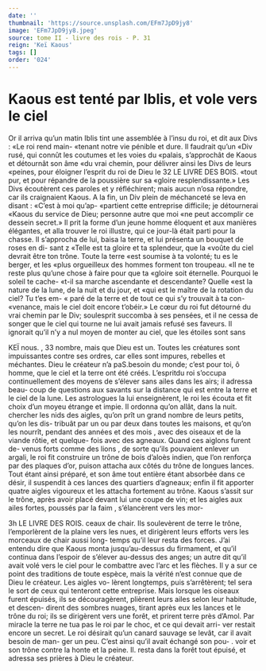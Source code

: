 ```yaml
---
date: ''
thumbnail: 'https://source.unsplash.com/EFm7JpD9jy8'
image: 'EFm7JpD9jy8.jpeg'
source: tome II - livre des rois - P. 31
reign: 'Keï Kaous'
tags: []
order: '024'
---
```


# Kaous est tenté par Iblis, et vole vers le ciel

Or il arriva qu’un matin Iblis tint une assemblée
à l’insu du roi, et dit aux Divs : «Le roi rend main- «tenant notre vie pénible et dure. Il faudrait qu’un «Div rusé, qui connût les coutumes et les voies du «palais, s’approchât de Kaous et détournât son âme
«du vrai chemin, pour délivrer ainsi les Divs de leurs
«peines, pour éloigner l’esprit du roi de Dieu le
32 LE LIVRE DES BOIS.
«tout pur, et pour répandre de la poussière sur sa «gloire resplendissante.» Les Divs écoutèrent ces paroles et y réfléchirent; mais aucun n’osa répondre,
car ils craignaient Kaous. A la fin, un Div plein de méchanceté se leva en disant : «C’est à moi qu’ap-
«partient cette entreprise difficile; je détournerai «Kaous du service de Dieu; personne autre que moi «ne peut accomplir ce dessein secret.» Il prit la forme d’un jeune homme éloquent et aux manières élégantes, et alla trouver le roi illustre, qui ce jour-là était parti pour la chasse. Il s’approcha de lui, baisa
la terre, et lui présenta un bouquet de roses en di- sant z «Telle est ta gloire et ta splendeur, que la «voûte du ciel devrait être ton trône. Toute la terre «est soumise à ta volonté; tu es le berger, et les «plus orgueilleux des hommes forment ton troupeau. «Il ne te reste plus qu’une chose à faire pour que ta «gloire soit éternelle. Pourquoi le soleil te cache- «t-il sa marche ascendante et descendante? Quelle
«est la nature de la lune, de la nuit et du jour, et «qui est le maître de la rotation du ciel? Tu t’es em-
« paré de la terre et de tout ce qui s’y trouvait à ta con- «venance, mais le ciel doit encore t’obéir.»
Le cœur du roi fut détourné du vrai chemin par
le Div; soulesprit succomba à ses pensées, et il ne
cessa de songer que le ciel qui tourne ne lui avait jamais refusé ses faveurs. Il ignorait qu’il n’y a nul
moyen de monter au ciel, que les étoiles sont sans

KEÏ nous. , 33 nombre, mais que Dieu est un. Toutes les créatures
sont impuissantes contre ses ordres, car elles sont impures, rebelles et méchantes. Dieu le créateur n’a
paS.besoin du monde; c’est pour toi, ô homme, que le ciel et la terre ont été créés.
L’espritdu roi s’occupa continuellement des moyens
de s’élever sans ailes dans les airs; il adressa beau-
coup de questions aux savants sur la distance qui est
entre la terre et le ciel de la lune. Les astrologues la lui enseignèrent, le roi les écouta et fit choix d’un
moyeu étrange et impie. Il ordonna qu’on allât,
dans la nuit. chercher les nids des aigles, qu’on
prît un grand nombre de leurs petits, qu’on les dis- tribuât par un ou par deux dans toutes les maisons,
et qu’on les nourrît, pendant des années et des mois ,
avec des oiseaux et de la viande rôtie, et quelque- fois avec des agneaux. Quand ces aiglons furent de- venus forts comme des lions , de sorte qu’ils pouvaient enlever un argali, le roi fit construire un trône de bois d’aloès indien, que l’on renforça par des plaques
d’or, puison attacha aux côtés du trône de longues
lances. Tout étant ainsi préparé, et son âme tout
entière étant absorbée dans ce désir, il suspendit à
ces lances des quartiers d’agneaux; enfin il fit apporter quatre aigles vigoureux et les attacha fortement au trône. Kaous s’assit sur le trône, après avoir placé
devant lui une coupe de vin; et les aigles aux ailes fortes, poussés par la faim , s’élancèrent vers les mor-

3h LE LIVRE DES ROIS.
ceaux de chair. Ils soulevèrent de terre le trône, l’emporlèrent de la plaine vers les nues, et dirigèrent
leurs efforts vers les morceaux de chair aussi long- temps qu’il leur resta des forces. J’ai entendu dire
que Kaous monta jusqu’au-dessus du firmament, et qu’il continua dans l’espoir de s’élever au-dessus des
anges; un autre dit qu’il avait volé vers le ciel pour
le combattre avec l’arc et les flèches. Il y a sur ce
point des traditions de toute espèce, mais la vérité
n’est connue que de Dieu le créateur. Les aigles vo-
lèrent longtemps, puis s’arrêtèrent; tel sera le sort
de ceux qui tenteront cette entreprise. Mais lorsque les oiseaux furent épuisés, ils se découragèrent,
plièrent leurs ailes selon leur habitude, et descen- dirent des sombres nuages, tirant après eux les lances et le trône du roi; ils se dirigèrent vers une forêt,
et prirent terre près d’Amol. Par miracle la terre
ne tua pas le roi par le choc, et ce qui devait arri- ver restait encore un secret. Le roi désirait qu’un canard sauvage se levât, car il avait besoin de man- ger un peu. C’est ainsi qu’il avait échangé son pou- .
voir et son trône contre la honte et la peine. Il. resta dans la forêt tout épuisé, et adressa ses prières à
Dieu le créateur.
